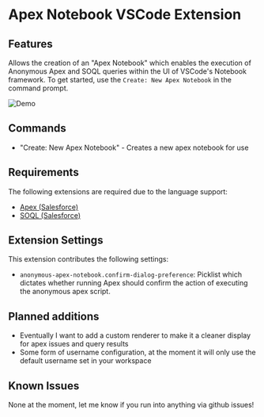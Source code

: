 # Apex Notebook VSCode Extension

## Features

Allows the creation of an "Apex Notebook" which enables the execution of Anonymous Apex and SOQL queries within the UI of VSCode's Notebook framework. To get started, use the `Create: New Apex Notebook` in the command prompt. 

![Demo](media/demo.gif)

## Commands

- "Create: New Apex Notebook" - Creates a new apex notebook for use

## Requirements

The following extensions are required due to the language support:
- [Apex (Salesforce)](https://marketplace.visualstudio.com/items?itemName=salesforce.salesforcedx-vscode-apex) 
- [SOQL (Salesforce)](https://marketplace.visualstudio.com/items?itemName=salesforce.salesforcedx-vscode-soql) 

## Extension Settings

This extension contributes the following settings:

* `anonymous-apex-notebook.confirm-dialog-preference`: Picklist which dictates whether running Apex should confirm the action of executing the anonymous apex script.

## Planned additions

- Eventually I want to add a custom renderer to make it a cleaner display for apex issues and query results
- Some form of username configuration, at the moment it will only use the default username set in your workspace

## Known Issues

None at the moment, let me know if you run into anything via github issues!